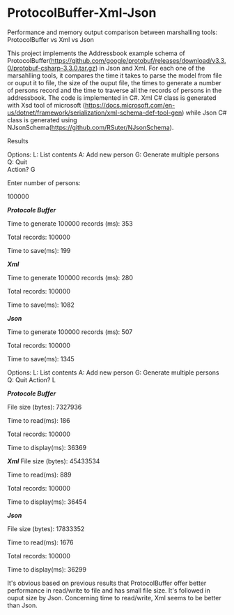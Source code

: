 # ProtocolBuffer-Xml-Json
Performance and memory output comparison between marshalling tools: ProtocolBuffer vs Xml vs Json

This project implements the Addressbook example schema of ProtocolBuffer(https://github.com/google/protobuf/releases/download/v3.3.0/protobuf-csharp-3.3.0.tar.gz) in Json and Xml. For each one of the marsahlling tools, it compares the time it takes to parse the model from file or ouput it to file, the size of the ouput file, the times to generate a number of persons record and the time to traverse all the records of persons in the addressbook.
The code is implemented in C#. Xml C# class is generated with Xsd tool of microsoft (https://docs.microsoft.com/en-us/dotnet/framework/serialization/xml-schema-def-tool-gen) while Json C# class is generated using NJsonSchema(https://github.com/RSuter/NJsonSchema).

Results

Options:
  L: List contents
  A: Add new person
  G: Generate multiple persons
  Q: Quit  
  Action? G

Enter number of persons:

100000

*****Protocole Buffer*****

Time to generate 100000 records (ms): 353

Total records: 100000

Time to save(ms): 199

*****Xml*****

Time to generate 100000 records (ms): 280

Total records: 100000

Time to save(ms): 1082

*****Json*****

Time to generate 100000 records (ms): 507

Total records: 100000

Time to save(ms): 1345

Options:
  L: List contents
  A: Add new person
  G: Generate multiple persons
  Q: Quit
Action? L

*****Protocole Buffer*****

File size (bytes): 7327936

Time to read(ms): 186

Total records: 100000

Time to display(ms): 36369

*****Xml*****
File size (bytes): 45433534

Time to read(ms): 889

Total records: 100000

Time to display(ms): 36454

*****Json*****

File size (bytes): 17833352

Time to read(ms): 1676

Total records: 100000

Time to display(ms): 36299

It's obvious based on previous results that ProtocolBuffer offer better performance in read/write to file and has small file size. It's followed in ouput size by Json. Concerning time to read/write, Xml seems to be better than Json.
